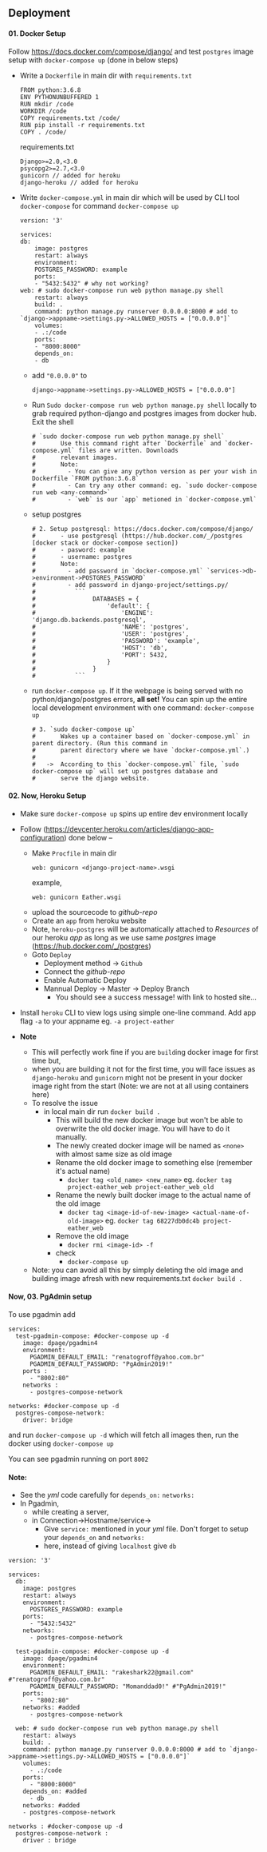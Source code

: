 ## Deployment

#### 01. Docker Setup

Follow https://docs.docker.com/compose/django/ and test `postgres` image setup with `docker-compose up` (done in below steps)

- Write a `Dockerfile` in main dir with `requirements.txt`
    ```
    FROM python:3.6.8
    ENV PYTHONUNBUFFERED 1
    RUN mkdir /code
    WORKDIR /code
    COPY requirements.txt /code/
    RUN pip install -r requirements.txt
    COPY . /code/
    ```
    requirements.txt
    ```
    Django>=2.0,<3.0
    psycopg2>=2.7,<3.0
    gunicorn // added for heroku
    django-heroku // added for heroku
    ```

- Write `docker-compose.yml` in main dir which will be used by CLI tool `docker-compose` for command `docker-compose up`

    ```
    version: '3'

    services:
    db:
        image: postgres
        restart: always
        environment:
        POSTGRES_PASSWORD: example
        ports:
        - "5432:5432" # why not working?
    web: # sudo docker-compose run web python manage.py shell
        restart: always
        build: .
        command: python manage.py runserver 0.0.0.0:8000 # add to `django->appname->settings.py->ALLOWED_HOSTS = ["0.0.0.0"]` 
        volumes:
        - .:/code
        ports:
        - "8000:8000"
        depends_on:
        - db
    ```
    
    - add `"0.0.0.0"` to 
        ```
        django->appname->settings.py->ALLOWED_HOSTS = ["0.0.0.0"]
        ``` 
    
    - Run `Sudo docker-compose run web python manage.py shell` locally to grab required python-django and postgres images from docker hub. Exit the shell
        ```
        # `sudo docker-compose run web python manage.py shell`
        #       Use this command right after `Dockerfile` and `docker-compose.yml` files are written. Downloads
        #       relevant images. 
        #       Note: 
        #         - You can give any python version as per your wish in Dockerfile `FROM python:3.6.8`
        #         - Can try any other command: eg. `sudo docker-compose run web <any-command>`
        #         - `web` is our `app` metioned in `docker-compose.yml`
        ```
    
    - setup postgres
        ```
        # 2. Setup postgresql: https://docs.docker.com/compose/django/
        #       - use postgresql (https://hub.docker.com/_/postgres [docker stack or docker-compose section])
        #       - pasword: example
        #       - username: postgres
        #       Note:
        #         - add password in `docker-compose.yml` `services->db->environment->POSTGRES_PASSWORD`
        #         - add password in django-project/settings.py/
        #           ```    
        #                DATABASES = {
        #                    'default': {
        #                        'ENGINE': 'django.db.backends.postgresql',
        #                        'NAME': 'postgres',
        #                        'USER': 'postgres',
        #                        'PASSWORD': 'example',
        #                        'HOST': 'db',
        #                        'PORT': 5432,
        #                    }
        #                }
        #           ```
        ```
    - run `docker-compose up`. If it the webpage is being served with no python/django/postgres errors, **all set!** You can spin up the entire local development environment with one command: `docker-compose up`
        ```
        # 3. `sudo docker-compose up`
        #       Wakes up a container based on `docker-compose.yml` in parent directory. (Run this command in
        #       parent directory where we have `docker-compose.yml`.)
        #       
        #   ->  According to this `docker-compose.yml` file, `sudo docker-compose up` will set up postgres database and
        #       serve the django website.
        ```
#### 02. Now, Heroku Setup

- Make sure `docker-compose up` spins up entire dev environment locally
- Follow (https://devcenter.heroku.com/articles/django-app-configuration) done below –
    - Make `Procfile` in main dir
        ```
        web: gunicorn <django-project-name>.wsgi
        ```
        example,
        ```
        web: gunicorn Eather.wsgi
        ```
    - upload the sourcecode to *github-repo*
    - Create an `app` from heroku website
    - Note, `heroku-postgres` will be automatically attached to *Resources* of our heroku *app* as long as we use same *postgres* image (https://hub.docker.com/_/postgres)
    - Goto `Deploy`
        - Deployment method -> `Github`
        - Connect the *github-repo*
        - Enable Automatic Deploy
        - Mannual Deploy -> Master -> Deploy Branch
            - You should see a success message! with link to hosted site... 

- Install `heroku` CLI to view logs using simple one-line command. Add app flag `-a` to your appname eg. `-a project-eather`

- **Note**
    - This will perfectly work fine if you are `build`ing docker image for first time but,
    - when you are building it not for the first time, you will face issues as `django-heroku` and `gunicorn` might not be present in your docker image right from the start (Note: we are not at all using containers here)
    - To resolve the issue
        - in local main dir run `docker build .`
            - This will build the new docker image but won't be able to overwrite the old docker image. You will have to do it manually.
            - The newly created docker image will be named as `<none>` with almost same size as old image
            - Rename the old docker image to something else (remember it's actual name)
                - `docker tag <old_name> <new_name>` eg. `docker tag project-eather_web project-eather_web_old`
            - Rename the newly built docker image to the actual name of the old image
                - `docker tag <image-id-of-new-image> <actual-name-of-old-image>` eg. `docker tag 68227db0dc4b project-eather_web`
            - Remove the old image
                - `docker rmi <image-id> -f`
            - check
                - `docker-compose up`
    - Note: you can avoid all this by simply deleting the old image and building image afresh with new requirements.txt `docker build .`

#### Now, 03. PgAdmin setup

To use pgadmin add

```
services:
  test-pgadmin-compose: #docker-compose up -d
    image: dpage/pgadmin4
    environment:
      PGADMIN_DEFAULT_EMAIL: "renatogroff@yahoo.com.br"
      PGADMIN_DEFAULT_PASSWORD: "PgAdmin2019!"
    ports :
      - "8002:80"
    networks :
      - postgres-compose-network
```
```
networks: #docker-compose up -d
  postgres-compose-network:
    driver: bridge
```
and run `docker-compose up -d` which will fetch all images then,
run the docker using `docker-compose up`

You can see pgadmin running on port `8002`

#### Note:

- See the *yml* code carefully for `depends_on:` `networks:` 
- In Pgadmin, 
    - while creating a server, 
    - in Connection->Hostname/service->
        - Give `service:` mentioned in your *yml* file. Don't forget to setup your `depends_on` and `networks:`
        -  here, instead of giving `localhost` give `db`
```
version: '3'

services:
  db:
    image: postgres
    restart: always
    environment:
      POSTGRES_PASSWORD: example
    ports:
      - "5432:5432" 
    networks:
      - postgres-compose-network    

  test-pgadmin-compose: #docker-compose up -d
    image: dpage/pgadmin4
    environment:
      PGADMIN_DEFAULT_EMAIL: "rakeshark22@gmail.com" #"renatogroff@yahoo.com.br"
      PGADMIN_DEFAULT_PASSWORD: "Momanddad0!" #"PgAdmin2019!"
    ports:
      - "8002:80"
    networks: #added
      - postgres-compose-network

  web: # sudo docker-compose run web python manage.py shell
    restart: always
    build: .
    command: python manage.py runserver 0.0.0.0:8000 # add to `django->appname->settings.py->ALLOWED_HOSTS = ["0.0.0.0"]` 
    volumes:
      - .:/code
    ports:
      - "8000:8000"
    depends_on: #added
      - db
    networks: #added
    - postgres-compose-network

networks : #docker-compose up -d
  postgres-compose-network :
    driver : bridge
```